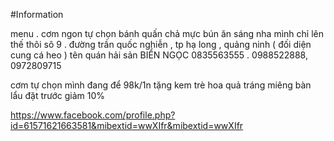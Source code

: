 #Information

menu . cơm ngon tự chọn
bánh quấn chả mực
bún ăn sáng
nha mình chỉ lên thế thôi
sô 9 . đường trần quốc nghiễn , tp hạ long , quảng ninh  ( đối diện cung cá heo )
tên quán hải sản BIỂN NGỌC
0835563555 . 0988522888, 0972809715

cơm tự chọn mình đang để 98k/1n tặng kem trè hoa quả tráng miêng
bàn lẩu đặt trước giảm 10%

https://www.facebook.com/profile.php?id=61571621663581&mibextid=wwXIfr&mibextid=wwXIfr
